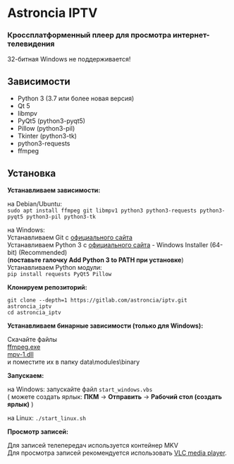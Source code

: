# Astroncia IPTV
### Кроссплатформенный плеер для просмотра интернет-телевидения

32-битная Windows не поддерживается!

## Зависимости

- Python 3 (3.7 или более новая версия)
- Qt 5
- libmpv
- PyQt5 (python3-pyqt5)
- Pillow (python3-pil)
- Tkinter (python3-tk)
- python3-requests
- ffmpeg

## Установка

**Устанавливаем зависимости:**

на Debian/Ubuntu:  
```sudo apt install ffmpeg git libmpv1 python3 python3-requests python3-pyqt5 python3-pil python3-tk```

на Windows:  
Устанавливаем Git с [официального сайта](https://git-scm.com/download/win)  
Устанавливаем Python 3 с [официального сайта](https://www.python.org/downloads/windows/) - Windows Installer (64-bit) (Recommended)  
(**поставьте галочку Add Python 3 to PATH при установке**)  
Устанавливаем Python модули:  
```pip install requests PyQt5 Pillow```

**Клонируем репозиторий:**

```git clone --depth=1 https://gitlab.com/astroncia/iptv.git astroncia_iptv```  
```cd astroncia_iptv```

**Устанавливаем бинарные зависимости (только для Windows):**

Скачайте файлы  
[ffmpeg.exe](https://gitlab.com/astroncia/iptv-binary-deps/-/raw/master/ffmpeg.exe)  
[mpv-1.dll](https://gitlab.com/astroncia/iptv-binary-deps/-/raw/master/mpv-1.dll)  
и поместите их в папку data\modules\binary

**Запускаем:**

на Windows: запускайте файл ```start_windows.vbs```  
( можете создать ярлык: **ПКМ** -> **Отправить** -> **Рабочий стол (создать ярлык)** )

на Linux: ```./start_linux.sh```

**Просмотр записей:**

Для записей телепередач используется контейнер MKV  
Для просмотра записей рекомендуется использовать [VLC media player](https://www.videolan.org/).  
